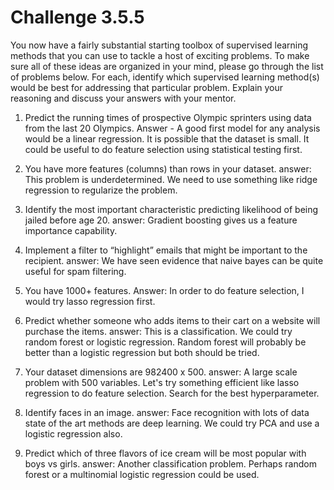 # Challenge 3.5.5 #

You now have a fairly substantial starting toolbox of supervised learning methods that you can use to tackle a host of exciting problems. To make sure all of these ideas are organized in your mind, please go through the list of problems below. For each, identify which supervised learning method(s) would be best for addressing that particular problem. Explain your reasoning and discuss your answers with your mentor.

1. Predict the running times of prospective Olympic sprinters using data from the last 20 Olympics.
   Answer - A good first model for any analysis would be a linear regression.  It is possible that the dataset is small. It could be useful to do feature selection using statistical testing first.

2. You have more features (columns) than rows in your dataset.
   answer: This problem is underdetermined. We need to use something like ridge regression to regularize the problem.

3. Identify the most important characteristic predicting likelihood of being jailed before age 20.
   answer: Gradient boosting gives us a feature importance capability.

4. Implement a filter to “highlight” emails that might be important to the recipient.
   answer: We have seen evidence that naive bayes can be quite useful for spam filtering.

5. You have 1000+ features.
   Answer: In order to do feature selection, I would try lasso regression first.

6. Predict whether someone who adds items to their cart on a website will purchase the items.
   answer: This is a classification. We could try random forest or logistic regression.  Random forest will probably be better than a logistic regression but both should be tried.

7. Your dataset dimensions are 982400 x 500.
   answer: A large scale problem with 500 variables.  Let's try something efficient like lasso regression to do feature selection. Search for the best hyperparameter.

8. Identify faces in an image.
   answer: Face recognition with lots of data state of the art methods are deep learning. We could try PCA and use a logistic regression also.

9. Predict which of three flavors of ice cream will be most popular with boys vs girls.          answer: Another classification problem.  Perhaps random forest or a multinomial logistic regression could be used.
